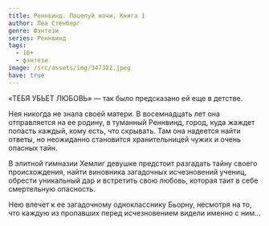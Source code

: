 ```yaml
---
title: Реннвинд. Поцелуй ночи. Книга 1
author: Леа Стенберг
genre: Фэнтези
series: Реннвинд
tags:
  - 16+
  - фэнтези
image: /src/assets/img/347322.jpeg
have: true
---
```

«ТЕБЯ УБЬЕТ ЛЮБОВЬ» — так было предсказано ей еще в детстве.

Нея никогда не знала своей матери. В восемнадцать лет она отправляется на ее родину, в туманный Реннвинд, город, куда жаждет попасть каждый, кому есть, что скрывать. Там она надеется найти ответы, но неожиданно становится хранительницей чужих и очень опасных тайн.

В элитной гимназии Хемлиг девушке предстоит разгадать тайну своего происхождения, найти виновника загадочных исчезновений учениц, обрести уникальный дар и встретить свою любовь, которая таит в себе смертельную опасность.

Нею влечет к ее загадочному однокласснику Бьорну, несмотря на то, что каждую из пропавших перед исчезновением видели именно с ним…
